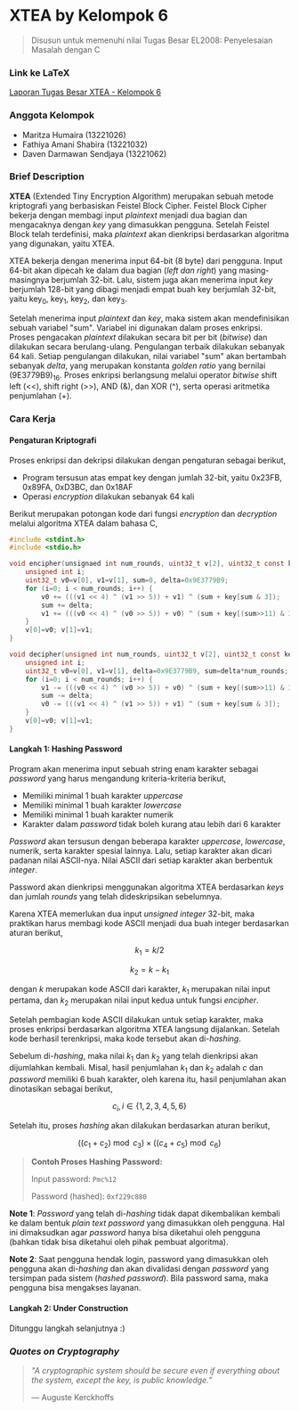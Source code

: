 # XTEA by Kelompok 6
> Disusun untuk memenuhi nilai Tugas Besar EL2008: Penyelesaian Masalah dengan C

### Link ke LaTeX
[Laporan Tugas Besar XTEA - Kelompok 6](https://www.overleaf.com/project/63d8d457e6db21ec23b3274a)

### Anggota Kelompok
- Maritza Humaira (13221026)
- Fathiya Amani Shabira (13221032)
- Daven Darmawan Sendjaya (13221062)

### Brief Description
**XTEA** (Extended Tiny Encryption Algorithm) merupakan sebuah metode kriptografi yang berbasiskan Feistel Block Cipher. Feistel Block Cipher bekerja dengan membagi input *plaintext* menjadi dua bagian dan mengacaknya dengan *key* yang dimasukkan pengguna. Setelah Feistel Block telah terdefinisi, maka *plaintext* akan dienkripsi berdasarkan algoritma yang digunakan, yaitu XTEA.

XTEA bekerja dengan menerima input 64-bit (8 byte) dari pengguna. Input 64-bit akan dipecah ke dalam dua bagian (*left dan right*) yang masing-masingnya berjumlah 32-bit. Lalu, sistem juga akan menerima input *key* berjumlah 128-bit yang dibagi menjadi empat buah key berjumlah 32-bit, yaitu key<sub>0</sub>, key<sub>1</sub>, key<sub>2</sub>, dan key<sub>3</sub>.

Setelah menerima input *plaintext* dan *key*, maka sistem akan mendefinisikan sebuah variabel "sum". Variabel ini digunakan dalam proses enkripsi. Proses pengacakan *plaintext* dilakukan secara bit per bit (*bitwise*) dan dilakukan secara berulang-ulang. Pengulangan terbaik dilakukan sebanyak 64 kali. Setiap pengulangan dilakukan, nilai variabel "sum" akan bertambah sebanyak *delta*, yang merupakan konstanta *golden ratio* yang bernilai (9E3779B9)<sub>16</sub>. Proses enkripsi berlangsung melalui operator *bitwise* shift left (<<), shift right (>>), AND (&), dan XOR (^), serta operasi aritmetika penjumlahan (+). 

### Cara Kerja
#### Pengaturan Kriptografi
Proses enkripsi dan dekripsi dilakukan dengan pengaturan sebagai berikut,
- Program tersusun atas empat key dengan jumlah 32-bit, yaitu 0x23FB, 0x89FA, 0xD3BC, dan 0x18AF
- Operasi *encryption* dilakukan sebanyak 64 kali

Berikut merupakan potongan kode dari fungsi *encryption* dan *decryption* melalui algoritma XTEA dalam bahasa C,

```c
#include <stdint.h>
#include <stdio.h>

void encipher(unsignaed int num_rounds, uint32_t v[2], uint32_t const key[4]) {
    unsigned int i;
    uint32_t v0=v[0], v1=v[1], sum=0, delta=0x9E3779B9;
    for (i=0; i < num_rounds; i++) {
        v0 += (((v1 << 4) ^ (v1 >> 5)) + v1) ^ (sum + key[sum & 3]);
        sum += delta;
        v1 += (((v0 << 4) ^ (v0 >> 5)) + v0) ^ (sum + key[(sum>>11) & 3]);
    }
    v[0]=v0; v[1]=v1;
}

void decipher(unsigned int num_rounds, uint32_t v[2], uint32_t const key[4]) {
    unsigned int i;
    uint32_t v0=v[0], v1=v[1], delta=0x9E3779B9, sum=delta*num_rounds;
    for (i=0; i < num_rounds; i++) {
        v1 -= (((v0 << 4) ^ (v0 >> 5)) + v0) ^ (sum + key[(sum>>11) & 3]);
        sum -= delta;
        v0 -= (((v1 << 4) ^ (v1 >> 5)) + v1) ^ (sum + key[sum & 3]);
    }
    v[0]=v0; v[1]=v1;
}
```

#### Langkah 1: Hashing Password
Program akan menerima input sebuah string enam karakter sebagai *password* yang harus mengandung kriteria-kriteria berikut,
- Memiliki minimal 1 buah karakter *uppercase*
- Memiliki minimal 1 buah karakter *lowercase*
- Memiliki minimal 1 buah karakter numerik
- Karakter dalam *password* tidak boleh kurang atau lebih dari 6 karakter

*Password* akan tersusun dengan beberapa karakter *uppercase*, *lowercase*, numerik, serta karakter spesial lainnya. Lalu, setiap karakter akan dicari padanan nilai ASCII-nya. Nilai ASCII dari setiap karakter akan berbentuk *integer*.

Password akan dienkripsi menggunakan algoritma XTEA berdasarkan *keys* dan jumlah *rounds* yang telah dideskripsikan sebelumnya.

Karena XTEA memerlukan dua input *unsigned integer* 32-bit, maka praktikan harus membagi kode ASCII menjadi dua buah integer berdasarkan aturan berikut,
```math
k_1 = k/2
```
```math
k_2 = k - k_1 
```
dengan $k$ merupakan kode ASCII dari karakter, $k_1$ merupakan nilai input pertama, dan $k_2$ merupakan nilai input kedua untuk fungsi *encipher*.

Setelah pembagian kode ASCII dilakukan untuk setiap karakter, maka proses enkripsi berdasarkan algoritma XTEA langsung dijalankan. Setelah kode berhasil terenkripsi, maka kode tersebut akan di-*hashing*.

Sebelum di-*hashing*, maka nilai $k_1$ dan $k_2$ yang telah dienkripsi akan dijumlahkan kembali. Misal, hasil penjumlahan $k_1$ dan $k_2$ adalah $c$ dan *password* memiliki 6 buah karakter, oleh karena itu, hasil penjumlahan akan dinotasikan sebagai berikut,

```math
c_i, i\in\{1,2,3,4,5,6\}
```

Setelah itu, proses *hashing* akan dilakukan berdasarkan aturan berikut,

```math
((c_1 + c_2)\bmod c_3) \times ((c_4 + c_5)\bmod c_6)
```

> **Contoh Proses Hashing Password:**
>
> Input password: `Pmc%12`
>
> Password (hashed): `0xf229c880`

**Note 1**: *Password* yang telah di-*hashing* tidak dapat dikembalikan kembali ke dalam bentuk *plain text password* yang dimasukkan oleh pengguna. Hal ini dimaksudkan agar *password* hanya bisa diketahui oleh pengguna (bahkan tidak bisa diketahui oleh pihak pembuat algoritma). 

**Note 2**: Saat pengguna hendak login, password yang dimasukkan oleh pengguna akan di-*hashing* dan akan divalidasi dengan *password* yang tersimpan pada sistem (*hashed password*). Bila password sama, maka pengguna bisa mengakses layanan.

#### Langkah 2: Under Construction
Ditunggu langkah selanjutnya :)


### *Quotes on Cryptography*
>  *"A cryptographic system should be secure even if everything about the system, except the key, is public knowledge.”*
>
> ― Auguste Kerckhoffs
